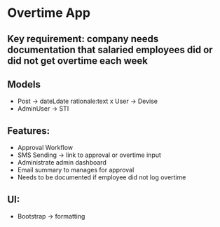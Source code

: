 # Overtime App

## Key requirement: company needs documentation that salaried employees did or did not get overtime each week

## Models
- Post -> dateLdate rationale:text
x User -> Devise
- AdminUser -> STI

## Features:
- Approval Workflow
- SMS Sending -> link to approval or overtime input
- Administrate admin dashboard
- Email summary to manages for approval
- Needs to be documented if employee did not log overtime

## UI:
- Bootstrap -> formatting